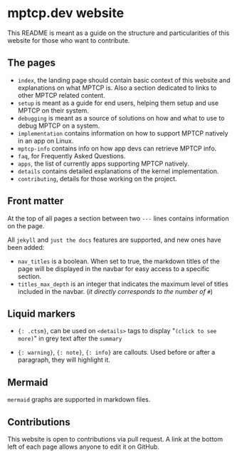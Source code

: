 # mptcp.dev website

This README is meant as a guide on the structure and particularities of this
website for those who want to contribute.

## The pages
- `index`, the landing page should contain basic context of this website and
  explanations on what MPTCP is. Also a section dedicated to links to other
  MPTCP related content.
- `setup` is meant as a guide for end users, helping them setup and use MPTCP on
  their system.
- `debugging` is meant as a source of solutions on how and what to use to debug
  MPTCP on a system.
- `implementation` contains information on how to support MPTCP natively in an
  app on Linux.
- `mptcp-info` contains info on how app devs can retrieve MPTCP info.
- `faq`, for Frequently Asked Questions.
- `apps`, the list of currently apps supporting MPTCP natively.
- `details` contains detailed explanations of the kernel implementation.
- `contributing`, details for those working on the project.

## Front matter
At the top of all pages a section between two `---` lines contains information
on the page.

All `jekyll` and `just the docs` features are supported, and new ones have been
added:
- `nav_titles` is a boolean. When set to true, the markdown titles of the page
  will be displayed in the navbar for easy access to a specific section.
- `titles_max_depth` is an integer that indicates the maximum level of titles
  included in the navbar. (*it directly corresponds to the number of* `#`)

## Liquid markers
- `{: .ctsm}`, can be used on `<details>` tags to display "`(click to see more)`"
  in grey text after the `summary`

- `{: warning}`, `{: note}`, `{: info}` are callouts. Used before or after a
  paragraph, they will highlight it.

## Mermaid
`mermaid` graphs are supported in markdown files.

## Contributions
This website is open to contributions via pull request. A link at the bottom
left of each page allows anyone to edit it on GitHub.
